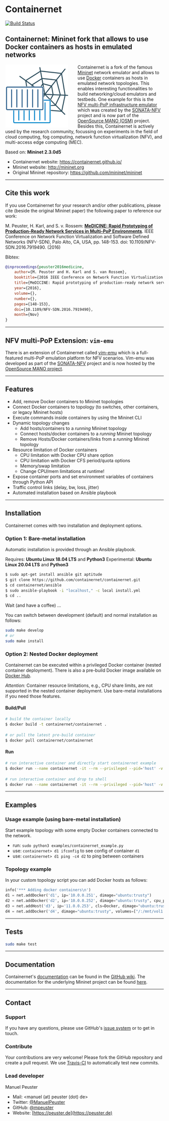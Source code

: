 # Containernet

[![Build Status](https://travis-ci.org/containernet/containernet.svg?branch=master)](https://travis-ci.org/containernet/containernet)

## Containernet: Mininet fork that allows to use Docker containers as hosts in emulated networks

<img align="left" width="200" height="200" style="margin-right: 30px" src="https://raw.githubusercontent.com/containernet/logo/master/containernet_logo_v1.png">

Containernet is a fork of the famous [Mininet](http://mininet.org) network emulator and allows to use [Docker](https://www.docker.com) containers as hosts in emulated network topologies. This enables interesting functionalities to build networking/cloud emulators and testbeds. One example for this is the [NFV multi-PoP infrastructure emulator](https://github.com/sonata-nfv/son-emu) which was created by the [SONATA-NFV](http://sonata-nfv.eu) project and is now part of the [OpenSource MANO (OSM)](https://osm.etsi.org) project. Besides this, Containernet is actively used by the research community, focussing on experiments in the field of cloud computing, fog computing, network function virtualization (NFV), and multi-access edge computing (MEC).

Based on: **Mininet 2.3.0d5**

* Containernet website: https://containernet.github.io/
* Mininet website:  http://mininet.org
* Original Mininet repository: https://github.com/mininet/mininet

---
## Cite this work

If you use Containernet for your research and/or other publications, please cite (beside the original Mininet paper) the following paper to reference our work:

M. Peuster, H. Karl, and S. v. Rossem: [**MeDICINE: Rapid Prototyping of Production-Ready Network Services in Multi-PoP Environments**](http://ieeexplore.ieee.org/document/7919490/). IEEE Conference on Network Function Virtualization and Software Defined Networks (NFV-SDN), Palo Alto, CA, USA, pp. 148-153. doi: 10.1109/NFV-SDN.2016.7919490. (2016)

Bibtex:

```bibtex
@inproceedings{peuster2016medicine, 
    author={M. Peuster and H. Karl and S. van Rossem}, 
    booktitle={2016 IEEE Conference on Network Function Virtualization and Software Defined Networks (NFV-SDN)}, 
    title={MeDICINE: Rapid prototyping of production-ready network services in multi-PoP environments}, 
    year={2016}, 
    volume={}, 
    number={}, 
    pages={148-153}, 
    doi={10.1109/NFV-SDN.2016.7919490},
    month={Nov}
}
```

---
## NFV multi-PoP Extension: `vim-emu`

There is an extension of Containernet called [vim-emu](https://github.com/containernet/vim-emu) which is a full-featured multi-PoP emulation platform for NFV scenarios. Vim-emu was developed as part of the [SONATA-NFV](http://www.sonata-nfv.eu) project and is now hosted by the [OpenSource MANO project](https://osm.etsi.org/).

---
## Features

* Add, remove Docker containers to Mininet topologies
* Connect Docker containers to topology (to switches, other containers, or legacy Mininet hosts)
* Execute commands inside containers by using the Mininet CLI
* Dynamic topology changes
   * Add hosts/containers to a *running* Mininet topology
   * Connect hosts/docker containers to a *running* Mininet topology
   * Remove Hosts/Docker containers/links from a *running* Mininet topology
* Resource limitation of Docker containers
   * CPU limitation with Docker CPU share option
   * CPU limitation with Docker CFS period/quota options
   * Memory/swap limitation
   * Change CPU/mem limitations at runtime!
* Expose container ports and set environment variables of containers through Python API
* Traffic control links (delay, bw, loss, jitter)
* Automated installation based on Ansible playbook

---
## Installation

Containernet comes with two installation and deployment options.

### Option 1: Bare-metal installation

Automatic installation is provided through an Ansible playbook.

Requires: **Ubuntu Linux 18.04 LTS** and **Python3**
Experimental: **Ubuntu Linux 20.04 LTS** and **Python3**

```bash
$ sudo apt-get install ansible git aptitude
$ git clone https://github.com/containernet/containernet.git
$ cd containernet/ansible
$ sudo ansible-playbook -i "localhost," -c local install.yml
$ cd ..
```
    
Wait (and have a coffee) ...

You can switch between development (default) and normal installation as follows:

```sh
sudo make develop
# or 
sudo make install
```

### Option 2: Nested Docker deployment

Containernet can be executed within a privileged Docker container (nested container deployment). There is also a pre-build Docker image available on [Docker Hub](https://hub.docker.com/r/containernet/containernet/).

*Attention:* Container resource limitations, e.g., CPU share limits, are not supported in the nested container deployment. Use bare-metal installations if you need those features.

#### Build/Pull

```bash
# build the container locally
$ docker build -t containernet/containernet .

# or pull the latest pre-build container
$ docker pull containernet/containernet
```

#### Run

```bash
# run interactive container and directly start containernet example
$ docker run --name containernet -it --rm --privileged --pid='host' -v /var/run/docker.sock:/var/run/docker.sock containernet/containernet

# run interactive container and drop to shell
$ docker run --name containernet -it --rm --privileged --pid='host' -v /var/run/docker.sock:/var/run/docker.sock containernet/containernet /bin/bash
```

---
## Examples

### Usage example (using bare-metal installation)

Start example topology with some empty Docker containers connected to the network.

* run: `sudo python3 examples/containernet_example.py`
* use: `containernet> d1 ifconfig` to see config of container `d1`
* use: `containernet> d1 ping -c4 d2` to ping between containers

### Topology example

In your custom topology script you can add Docker hosts as follows:

```python
info('*** Adding docker containers\n')
d1 = net.addDocker('d1', ip='10.0.0.251', dimage="ubuntu:trusty")
d2 = net.addDocker('d2', ip='10.0.0.252', dimage="ubuntu:trusty", cpu_period=50000, cpu_quota=25000)
d3 = net.addHost('d3', ip='11.0.0.253', cls=Docker, dimage="ubuntu:trusty", cpu_shares=20)
d4 = net.addDocker('d4', dimage="ubuntu:trusty", volumes=["/:/mnt/vol1:rw"])
```

---
## Tests

```sh
sudo make test
```

---
## Documentation

Containernet's [documentation](https://github.com/containernet/containernet/wiki) can be found in the [GitHub wiki](https://github.com/containernet/containernet/wiki). The documentation for the underlying Mininet project can be found [here](http://mininet.org/).

---
## Contact

### Support

If you have any questions, please use GitHub's [issue system](https://github.com/containernet/containernet/issues) or to get in touch.

### Contribute

Your contributions are very welcome! Please fork the GitHub repository and create a pull request. We use [Travis-CI](https://travis-ci.org/containernet/containernet) to automatically test new commits.

### Lead developer

Manuel Peuster
* Mail: <manuel (at) peuster (dot) de>
* Twitter: [@ManuelPeuster](https://twitter.com/ManuelPeuster)
* GitHub: [@mpeuster](https://github.com/mpeuster)
* Website: [https://peuster.de](https://peuster.de)
